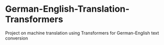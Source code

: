 # German-English-Translation-Transformers
Project on machine translation using Transformers for German-English text conversion
